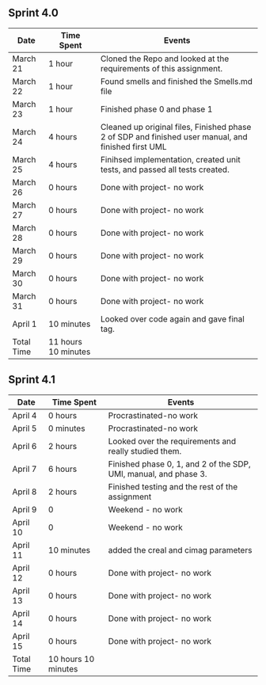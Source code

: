 ## Sprint 4.0

| Date         | Time Spent          | Events
|--------------|---------------------|--------------------
| March 21     | 1 hour              | Cloned the Repo and looked at the requirements of this assignment.
| March 22     | 1 hour              | Found smells and finished the Smells.md file
| March 23     | 1 hour              | Finished phase 0 and phase 1
| March 24     | 4 hours             | Cleaned up original files, Finished phase 2 of SDP and finished user manual, and finished first UML
| March 25     | 4 hours             | Finihsed implementation, created unit tests, and passed all tests created.
| March 26     | 0 hours             | Done with project- no work
| March 27     | 0 hours             | Done with project- no work
| March 28     | 0 hours             | Done with project- no work
| March 29     | 0 hours             | Done with project- no work
| March 30     | 0 hours             | Done with project- no work
| March 31     | 0 hours             | Done with project- no work
| April 1      | 10 minutes          | Looked over code again and gave final tag.
| Total Time   | 11 hours 10 minutes |


## Sprint 4.1

| Date       | Time Spent           | Events
|------------|----------------------|--------------------
| April 4    | 0 hours              | Procrastinated-no work
| April 5    | 0 minutes            | Procrastinated-no work
| April 6    | 2 hours              | Looked over the requirements and really studied them.
| April 7    | 6 hours              | Finished phase 0, 1, and 2 of the SDP, UMl, manual, and phase 3.
| April 8    | 2 hours              | Finished testing and the rest of the assignment
| April 9    | 0                    | Weekend - no work
| April 10   | 0                    | Weekend - no work
| April 11   | 10  minutes          | added the creal and cimag parameters 
| April 12   | 0 hours              | Done with project- no work
| April 13   | 0 hours              | Done with project- no work
| April 14   | 0 hours              | Done with project- no work
| April 15   | 0 hours              | Done with project- no work
| Total Time | 10 hours  10 minutes |
